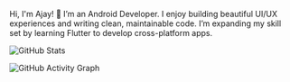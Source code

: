 
Hi, I'm Ajay! 👋
I’m an Android Developer. I enjoy building beautiful UI/UX experiences and writing clean, maintainable code. I’m expanding my skill set by learning Flutter to develop cross-platform apps.



![GitHub Stats](https://github-readme-stats.vercel.app/api?username=ajay020&show_icons=true&theme=dracula)


![GitHub Activity Graph](https://github-readme-activity-graph.vercel.app/graph?username=ajay020&theme=react)









